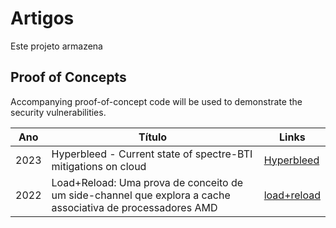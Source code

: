 # Artigos

Este projeto armazena 

## Proof of Concepts

Accompanying proof-of-concept code will be used to demonstrate the
security vulnerabilities.

| Ano | Título |  Links |
| ---- | ----- | ----- |
| 2023 | Hyperbleed - Current state of spectre-BTI mitigations on cloud | [Hyperbleed](https://github.com/grisufrj/articles/tree/main/hyperbleed)
| 2022 | Load+Reload: Uma prova de conceito de um side-channel que explora a cache associativa de processadores AMD | [load+reload](https://github.com/grisufrj/articles/tree/main/load%2Breload)


